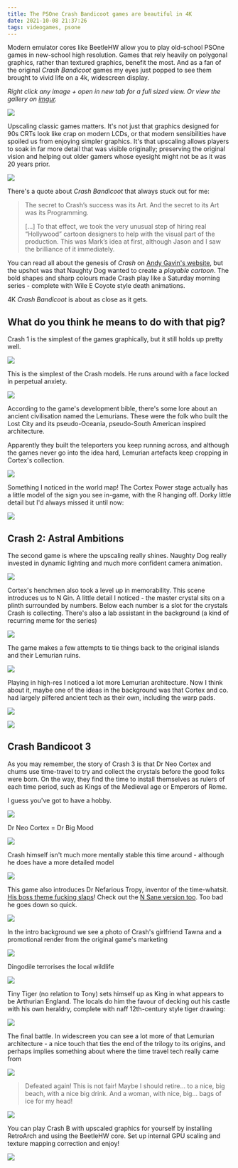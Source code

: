 ```yaml
---
title: The PSOne Crash Bandicoot games are beautiful in 4K
date: 2021-10-08 21:37:26
tags: videogames, psone
---
```


Modern emulator cores like BeetleHW allow you to play old-school PSOne games in new-school high resolution. Games that rely heavily on polygonal graphics, rather than textured graphics, benefit the most. And as a fan of the original _Crash Bandicoot_ games my eyes just popped to see them brought to vivid life on a 4k, widescreen display.

_Right click any image + open in new tab for a full sized view. Or view the gallery on [imgur](https://imgur.com/gallery/pgGLvLq)._

<a href="https://i.imgur.com/Pw2JMiM.png"><img src="https://i.imgur.com/Pw2JMiMh.png" /></a>

<!-- more -->

Upscaling classic games matters. It's not just that graphics designed for 90s CRTs look like crap on modern LCDs, or that modern sensibilities have spoiled us from enjoying simpler graphics. It's that upscaling allows players to soak in far more detail that was visible originally; preserving the original vision and helping out older gamers whose eyesight might not be as it was 20 years prior.

<a href="https://i.imgur.com/Ksc9Cwf.png"><img src="https://i.imgur.com/Ksc9Cwfh.png"/></a>

There's a quote about _Crash Bandicoot_ that always stuck out for me:

> The secret to Crash’s success was its Art. And the secret to its Art was its Programming.
>
> [...] To that effect, we took the very unusual step of hiring real “Hollywood”  cartoon designers to help with the visual part of the production. This  was Mark’s idea at first, although Jason and I saw the brilliance of it immediately.

You can read all about the genesis of _Crash_ on [Andy Gavin's website](https://all-things-andy-gavin.com/2011/02/02/making-crash-bandicoot-part-1/), but the upshot was that Naughty Dog wanted to create a _playable cartoon_. The bold shapes and sharp colours made Crash play like a Saturday morning series - complete with Wile E Coyote style death animations.

4K _Crash Bandicoot_ is about as close as it gets.

## What do you think he means to do with that pig?

Crash 1 is the simplest of the games graphically, but it still holds up pretty well.

<a href="https://i.imgur.com/gWUtgBR.png"><img src="https://i.imgur.com/gWUtgBRh.png"/></a>

This is the simplest of the Crash models. He runs around with a face locked in perpetual anxiety.

<a href="https://i.imgur.com/Ak9edlu.png"><img src="https://i.imgur.com/Ak9edluh.png"/></a>

According to the game's development bible, there's some lore about an ancient civilisation named the Lemurians. These were the folk who built the Lost City and its pseudo-Oceania, pseudo-South American inspired architecture.

Apparently they built the teleporters you keep running across, and although the games never go into the idea hard, Lemurian artefacts keep cropping in Cortex's collection.

<a href="https://i.imgur.com/jqJ9Apg.png"><img src="https://i.imgur.com/jqJ9Apgh.png" /></a>

Something I noticed in the world map! The Cortex Power stage actually has a little model of the sign you see in-game, with the R hanging off. Dorky little detail but I'd always missed it until now:

<a href="https://i.imgur.com/xw1xKxx.png"><img src="https://i.imgur.com/xw1xKxxh.png"/></a>

## Crash 2: Astral Ambitions

The second game is where the upscaling really shines. Naughty Dog really invested in dynamic lighting and much more confident camera animation.

<a href="https://i.imgur.com/bfYOirL.png"><img src="https://i.imgur.com/bfYOirLh.png"/></a>

Cortex's henchmen also took a level up in memorability. This scene introduces us to N Gin. A little detail I noticed - the master crystal sits on a plinth surrounded by numbers. Below each number is a slot for the crystals Crash is collecting. There's also a lab assistant in the background (a kind of recurring meme for the series)

<a href="https://i.imgur.com/W8Neztj.png"><img src="https://i.imgur.com/W8Neztjh.png"/></a>

The game makes a few attempts to tie things back to the original islands and their Lemurian ruins.

<a href="https://i.imgur.com/HJra1vD.png"><img src="https://i.imgur.com/HJra1vDh.png"/></a>

Playing in high-res I noticed a lot more Lemurian architecture. Now I think about it, maybe one of the ideas in the background was that Cortex and co. had largely pilfered ancient tech as their own, including the warp pads.

<a href="https://i.imgur.com/eX9QOEw.png"><img src="https://i.imgur.com/eX9QOEwh.png"/></a>

<a href="https://i.imgur.com/MjQQNq3.png"><img src="https://i.imgur.com/MjQQNq3h.png"/></a>

## Crash Bandicoot 3

As you may remember, the story of Crash 3 is that Dr Neo Cortex and chums use time-travel to try and collect the crystals before the good folks were born. On the way, they find the time to install themselves as rulers of each time period, such as Kings of the Medieval age or Emperors of Rome.

I guess you've got to have a hobby.

<a href="https://i.imgur.com/XTKo5Un.png"><img src="https://i.imgur.com/XTKo5Unh.png"/></a>

Dr Neo Cortex = Dr Big Mood

<a href="https://i.imgur.com/924vwMq.png"><img src="https://i.imgur.com/924vwMqh.png"/></a>

Crash himself isn't much more mentally stable this time around - although he does have a more detailed model

<a href="https://i.imgur.com/LaF3XWV.png"><img src="https://i.imgur.com/LaF3XWVh.png"/></a>

This game also introduces Dr Nefarious Tropy, inventor of the time-whatsit. [His boss theme fucking slaps](https://www.youtube.com/watch?v=FdO8jObarxI)! Check out the [N Sane version too](https://www.youtube.com/watch?v=OLSsZ8UZUGw). Too bad he goes down so quick.

<a href="https://i.imgur.com/8zyYa19.png"><img src="https://i.imgur.com/8zyYa19h.png"/></a>

In the intro background we see a photo of Crash's girlfriend Tawna and a promotional render from the original game's marketing

<a href="https://i.imgur.com/OVouuQO.png"><img src="https://i.imgur.com/OVouuQOh.png"/></a>

Dingodile terrorises the local wildlife

<a href="https://i.imgur.com/4GIAjbm.png"><img src="https://i.imgur.com/4GIAjbmh.png" /></a>

Tiny Tiger (no relation to Tony) sets himself up as King in what appears to be Arthurian England. The locals do him the favour of decking out his castle with his own heraldry, complete with naff 12th-century style tiger drawing:

<a href="https://i.imgur.com/ApDxIyW.png"><img src="https://i.imgur.com/ApDxIyWh.png"/></a>

The final battle. In widescreen you can see a lot more of that Lemurian architecture - a nice touch that ties the end of the trilogy to its origins, and perhaps implies something about where the time travel tech really came from

<a href="https://i.imgur.com/vTa6h2u.png"><img src="https://i.imgur.com/vTa6h2uh.png"/></a>

> Defeated again! This is not fair!  Maybe I should retire... to a nice, big beach, with a nice big drink.  And a woman, with nice, big... bags of ice for my head!

<a href="https://i.imgur.com/GMnps2L.png"><img src="https://i.imgur.com/GMnps2Lh.png" /></a>

You can play Crash B with upscaled graphics for yourself by installing RetroArch and using the BeetleHW core. Set up internal GPU scaling and texture mapping correction and enjoy!      

<a href="https://i.imgur.com/8BAvZy4.png"><img src="https://i.imgur.com/8BAvZy4h.png"/></a>

